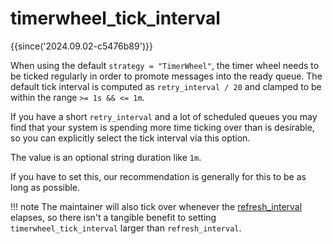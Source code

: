 # timerwheel_tick_interval

{{since('2024.09.02-c5476b89')}}

When using the default `strategy = "TimerWheel"`, the timer wheel needs to
be ticked regularly in order to promote messages into the ready queue. The default
tick interval is computed as `retry_interval / 20` and clamped to be within the
range `>= 1s && <= 1m`.

If you have a short `retry_interval` and a lot of scheduled queues you may find
that your system is spending more time ticking over than is desirable, so you can
explicitly select the tick interval via this option.

The value is an optional string duration like `1m`.

If you have to set this, our recommendation is generally for this to be as long
as possible.

!!! note
    The maintainer will also tick over whenever the
    [refresh_interval](refresh_interval.md) elapses, so there isn't a tangible
    benefit to setting `timerwheel_tick_interval` larger than `refresh_interval`.

